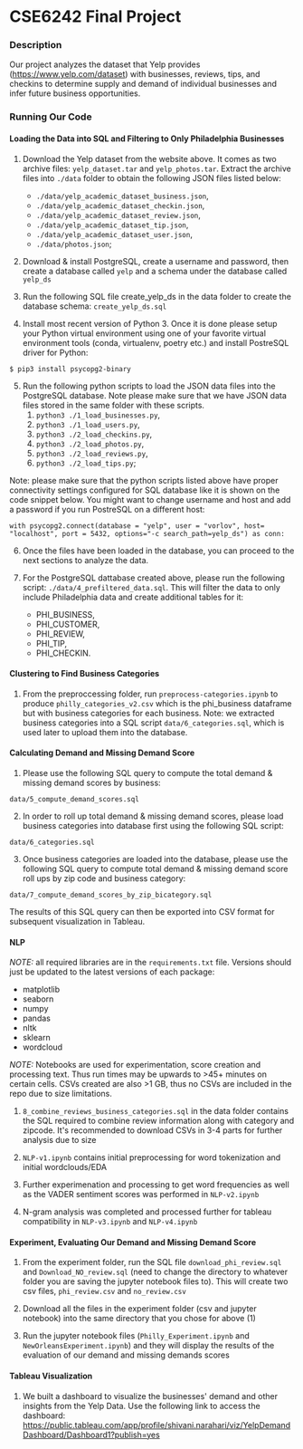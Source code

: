 # CSE6242 Final Project 

### Description 
Our project analyzes the dataset that Yelp provides (https://www.yelp.com/dataset) with businesses, reviews, tips, and checkins to determine supply and demand of individual businesses and infer future business opportunities. 

### Running Our Code 

#### Loading the Data into SQL and Filtering to Only Philadelphia Businesses 

1. Download the Yelp dataset from the website above. It comes as two archive files: `yelp_dataset.tar` and `yelp_photos.tar`. Extract the archive files into `./data` folder to obtain the following JSON files listed below:
    * `./data/yelp_academic_dataset_business.json`,
    * `./data/yelp_academic_dataset_checkin.json`,
    * `./data/yelp_academic_dataset_review.json`,
    * `./data/yelp_academic_dataset_tip.json`,
    * `./data/yelp_academic_dataset_user.json`,
    * `./data/photos.json`;

2. Download & install PostgreSQL, create a username and password, then create a database called `yelp` and a schema under the database called `yelp_ds`

3. Run the following SQL file create_yelp_ds in the data folder to create the database schema: `create_yelp_ds.sql`

4. Install most recent version of Python 3. Once it is done please setup your Python virtual environment using one of your favorite virtual environment tools (conda, virtualenv, poetry etc.) and install PostreSQL driver for Python:
```
$ pip3 install psycopg2-binary
```

5. Run the following python scripts to load the JSON data files into the PostgreSQL database. Note please make sure that we have JSON data files stored in the same folder with these scripts.
    1. `python3 ./1_load_businesses.py`,
    2. `python3 ./1_load_users.py`,
    3. `python3 ./2_load_checkins.py`,
    3. `python3 ./2_load_photos.py`,
    4. `python3 ./2_load_reviews.py`,
    5. `python3 ./2_load_tips.py`;

Note: please make sure that the python scripts listed above have proper connectivity settings configured for SQL database like it is shown on the code snippet below. You might want to change username and host and add a password if you run PostreSQL on a different host:
```
with psycopg2.connect(database = "yelp", user = "vorlov", host= "localhost", port = 5432, options="-c search_path=yelp_ds") as conn:
```


6. Once the files have been loaded in the database, you can proceed to the next sections to analyze the data.

7. For the PostgreSQL dattabase created above, please run the following script: `./data/4_prefiltered_data.sql`. This will filter the data to only include Philadelphia data and create additional tables for it: 
    * PHI_BUSINESS,
    * PHI_CUSTOMER,
    * PHI_REVIEW,
    * PHI_TIP,
    * PHI_CHECKIN.

#### Clustering to Find Business Categories 
1. From the preproccessing folder, run `preprocess-categories.ipynb` to produce `philly_categories_v2.csv` which is the phi_business dataframe but with business categories for each business. Note: we extracted business categories into a SQL script `data/6_categories.sql`, which is used later to upload them into the database.

#### Calculating Demand and Missing Demand Score
1. Please use the following SQL query to compute the total demand & missing demand scores by business:
```
data/5_compute_demand_scores.sql
```

2. In order to roll up total demand & missing demand scores, please load business categories into database first using the following SQL script:
```
data/6_categories.sql
```

3. Once business categories are loaded into the database, please use the following SQL query to compute total demand & missing demand score roll ups by zip code and business category:
```
data/7_compute_demand_scores_by_zip_bicategory.sql
```
The results of this SQL query can then be exported into CSV format for subsequent visualization in Tableau.

#### NLP
*NOTE:* all required libraries are in the `requirements.txt` file. Versions should just be updated to the latest versions of each package: 

- matplotlib
- seaborn
- numpy
- pandas
- nltk
- sklearn
- wordcloud

*NOTE:* Notebooks are used for experimentation, score creation and processing text. Thus run times may be upwards to >45+ minutes on certain cells. CSVs created are also >1 GB, thus no CSVs are included in the repo due to size limitations.

1. `8_combine_reviews_business_categories.sql` in the data folder contains the SQL required to combine review information along with category and zipcode. It's recommended to download CSVs in 3-4 parts for further analysis due to size

2. `NLP-v1.ipynb` contains initial preprocessing for word tokenization and initial wordclouds/EDA 

3. Further experimenation and processing to get word frequencies as well as the VADER sentiment scores was performed in `NLP-v2.ipynb`

4. N-gram analysis was completed and processed further for tableau compatibility in `NLP-v3.ipynb` and `NLP-v4.ipynb`

#### Experiment, Evaluating Our Demand and Missing Demand Score
1. From the experiment folder, run the SQL file `download_phi_review.sql` and `Download_NO_review.sql` (need to change the directory to whatever folder you are saving the jupyter notebook files to). This will create two csv files, `phi_review.csv` and `no_review.csv`

2. Download all the files in the experiment folder (csv and jupyter notebook) into the same directory that you chose for above (1)

3. Run the jupyter notebook files (`Philly_Experiment.ipynb` and `NewOrleansExperiment.ipynb`) and they will display the results of the evaluation of our demand and missing demands scores 


#### Tableau Visualization

1. We built a dashboard to visualize the businesses' demand and other insights from the Yelp Data. Use the following link to access the dashboard: https://public.tableau.com/app/profile/shivani.narahari/viz/YelpDemandDashboard/Dashboard1?publish=yes
